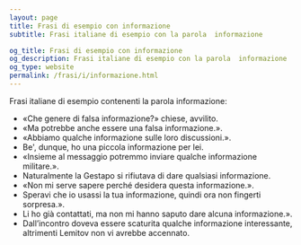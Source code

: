 ```yaml
---
layout: page
title: Frasi di esempio con informazione 
subtitle: Frasi italiane di esempio con la parola  informazione

og_title: Frasi di esempio con informazione 
og_description: Frasi italiane di esempio con la parola  informazione
og_type: website
permalink: /frasi/i/informazione.html
---
```


Frasi italiane di esempio contenenti la parola informazione:


- «Che genere di falsa informazione?» chiese, avvilito.
- «Ma potrebbe anche essere una falsa informazione.».
- «Abbiamo qualche informazione sulle loro discussioni.».
- Be', dunque, ho una piccola informazione per lei.
- «Insieme al messaggio potremmo inviare qualche informazione militare.».
- Naturalmente la Gestapo si rifiutava di dare qualsiasi informazione.
- «Non mi serve sapere perché desidera questa informazione.».
- Speravi che io usassi la tua informazione, quindi ora non fingerti sorpresa.».
- Li ho già contattati, ma non mi hanno saputo dare alcuna informazione.».
- Dall’incontro doveva essere scaturita qualche informazione interessante, altrimenti Lemitov non vi avrebbe accennato.
